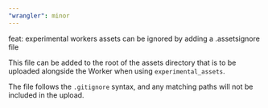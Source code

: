 ```yaml
---
"wrangler": minor
---
```


feat: experimental workers assets can be ignored by adding a .assetsignore file

This file can be added to the root of the assets directory that is to be uploaded alongside the Worker
when using `experimental_assets`.

The file follows the `.gitignore` syntax, and any matching paths will not be included in the upload.
